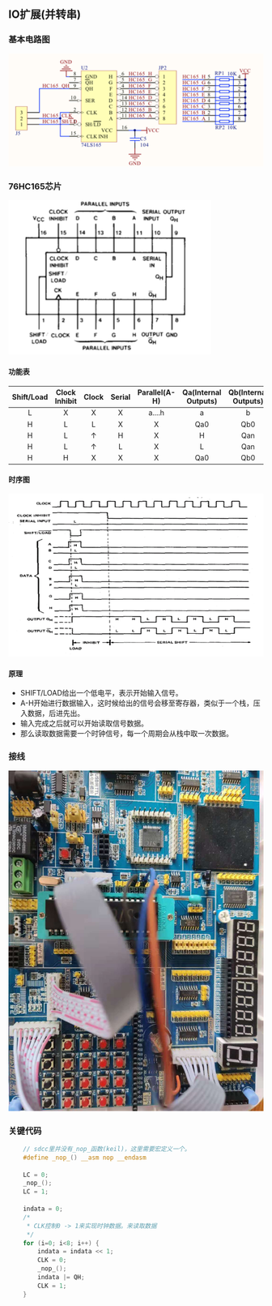 ## IO扩展(并转串)

### 基本电路图
![电路图](images/circuit.png)

### 76HC165芯片

![芯片管脚连接图](images/chip_connect.png)

#### 功能表
|Shift/Load|Clock Inhibit|Clock|Serial|Parallel(A-H)|Qa(Internal Outputs)|Qb(Internal Outputs)|Qh(output)|
|:--------:|:-----------:|:---:|:----:|:-----------:|:------------------:|:------------------:|:--------:|
|L|X|X|X|a....h|a|b|h|
|H|L|L|X|X|Qa0|Qb0|Qh0|
|H|L|↑|H|X|H|Qan|Qgn|
|H|L|↑|L|X|L|Qan|Qgn|
|H|H|X|X|X|Qa0|Qb0|Qh0|

#### 时序图
![76HC165时序图](images/sequence.png)

#### 原理
* SHIFT/LOAD给出一个低电平，表示开始输入信号。
* A-H开始进行数据输入，这时候给出的信号会移至寄存器，类似于一个栈，压入数据，后进先出。
* 输入完成之后就可以开始读取信号数据。
* 那么读取数据需要一个时钟信号，每一个周期会从栈中取一次数据。

### 接线
![接线图](images/connect.jpeg)

### 关键代码
```c
    // sdcc里并没有_nop_函数(keil)，这里需要宏定义一个。
    #define _nop_() __asm nop __endasm
    
    LC = 0;
    _nop_();
    LC = 1;

    indata = 0;
    /*
     * CLK控制0 -> 1来实现时钟数据。来读取数据
     */
    for (i=0; i<8; i++) {
        indata = indata << 1;
        CLK = 0;
        _nop_();
        indata |= QH;
        CLK = 1;
    }
```
